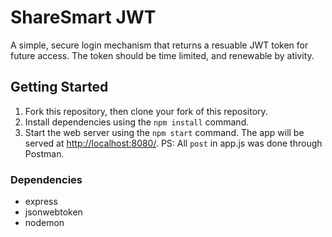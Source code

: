 # ShareSmart JWT

A simple, secure login mechanism that returns a resuable JWT token for future access. The token should be time limited, and renewable by ativity.



## Getting Started

1. Fork this repository, then clone your fork of this repository.
2. Install dependencies using the `npm install` command.
3. Start the web server using the `npm start` command. The app will be served at <http://localhost:8080/>.
PS: All `post` in app.js was done through Postman.


### Dependencies

- express
- jsonwebtoken
- nodemon


